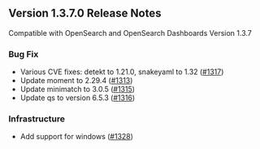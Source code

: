 ## Version 1.3.7.0 Release Notes
Compatible with OpenSearch and OpenSearch Dashboards Version 1.3.7

### Bug Fix
* Various CVE fixes: detekt to 1.21.0, snakeyaml to 1.32 ([#1317](https://github.com/opensearch-project/dashboards-observability/pull/1317))
* Update moment to 2.29.4 ([#1313](https://github.com/opensearch-project/dashboards-observability/pull/1313))
* Update minimatch to 3.0.5 ([#1315](https://github.com/opensearch-project/dashboards-observability/pull/1315))
* Update qs to version 6.5.3 ([#1316](https://github.com/opensearch-project/dashboards-observability/pull/1316))

### Infrastructure
* Add support for windows ([#1328](https://github.com/opensearch-project/dashboards-observability/pull/1328))